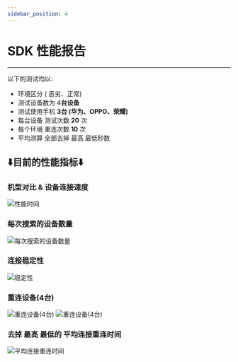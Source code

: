```yaml
---
sidebar_position: 4
---
```



# SDK 性能报告
--- 


以下的测试均以:
- 环境区分 ( 恶劣、正常)
- 测试设备数为 4**台设备**
- 测试使用手机 **3台 (华为、OPPO、荣耀)**
- 每台设备 测试次数 **20** 次
- 每个环境 重连次数 **10** 次
- 平均测算 全部去掉 最高 最低秒数




## **⬇️目前的性能指标⬇️**

### 机型对比 & 设备连接速度
![性能时间](/img/speechTable.png "测试性能")


### 每次搜索的设备数量 
![每次搜索的设备数量](/img/searchOnce.png "每次搜索的设备数量")


### 连接稳定性
![稳定性](/img/wendingxing.png "稳定性")

### 重连设备(4台)
![重连设备(4台)](/img/relinked.png "重连设备(4台)")
![重连设备(4台)](/img/relinked1.png "重连设备(4台)")


### 去掉 最高 最低的 平均连接重连时间
![平均连接重连时间](/img/avgSed.png "平均连接重连时间")





